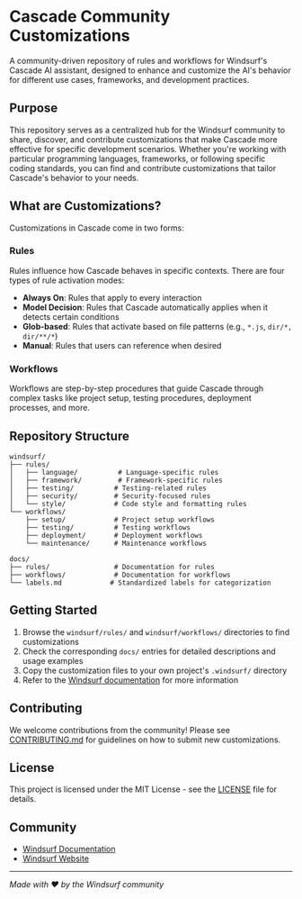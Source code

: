 # Cascade Community Customizations

A community-driven repository of rules and workflows for Windsurf's Cascade AI assistant, designed to enhance and customize the AI's behavior for different use cases, frameworks, and development practices.

## Purpose

This repository serves as a centralized hub for the Windsurf community to share, discover, and contribute customizations that make Cascade more effective for specific development scenarios. Whether you're working with particular programming languages, frameworks, or following specific coding standards, you can find and contribute customizations that tailor Cascade's behavior to your needs.

## What are Customizations?

Customizations in Cascade come in two forms:

### Rules
Rules influence how Cascade behaves in specific contexts. There are four types of rule activation modes:

- **Always On**: Rules that apply to every interaction
- **Model Decision**: Rules that Cascade automatically applies when it detects certain conditions
- **Glob-based**: Rules that activate based on file patterns (e.g., `*.js`, `dir/*, dir/**/*`)
- **Manual**: Rules that users can reference when desired

### Workflows
Workflows are step-by-step procedures that guide Cascade through complex tasks like project setup, testing procedures, deployment processes, and more.

## Repository Structure

```
windsurf/
├── rules/
│   ├── language/          # Language-specific rules
│   ├── framework/         # Framework-specific rules
│   ├── testing/          # Testing-related rules
│   ├── security/         # Security-focused rules
│   └── style/            # Code style and formatting rules
└── workflows/
    ├── setup/            # Project setup workflows
    ├── testing/          # Testing workflows
    ├── deployment/       # Deployment workflows
    └── maintenance/      # Maintenance workflows

docs/
├── rules/                # Documentation for rules
├── workflows/            # Documentation for workflows
└── labels.md            # Standardized labels for categorization
```

## Getting Started

1. Browse the `windsurf/rules/` and `windsurf/workflows/` directories to find customizations
2. Check the corresponding `docs/` entries for detailed descriptions and usage examples
3. Copy the customization files to your own project's `.windsurf/` directory
4. Refer to the [Windsurf documentation](https://docs.windsurf.com/windsurf/cascade/workflows) for more information

## Contributing

We welcome contributions from the community! Please see [CONTRIBUTING.md](CONTRIBUTING.md) for guidelines on how to submit new customizations.

## License

This project is licensed under the MIT License - see the [LICENSE](LICENSE) file for details.

## Community

- [Windsurf Documentation](https://docs.windsurf.com)
- [Windsurf Website](https://windsurf.com)

---

*Made with ❤️ by the Windsurf community*
